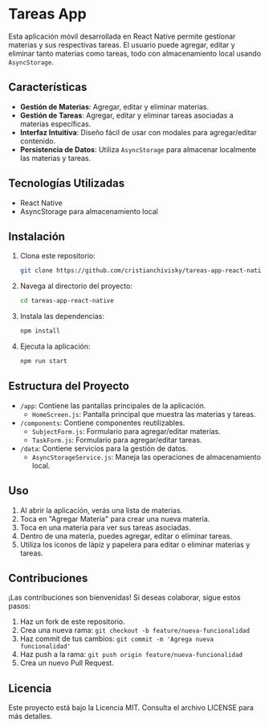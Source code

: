 # Tareas App

Esta aplicación móvil desarrollada en React Native permite gestionar materias y sus respectivas tareas. El usuario puede agregar, editar y eliminar tanto materias como tareas, todo con almacenamiento local usando `AsyncStorage`.

## Características

- **Gestión de Materias**: Agregar, editar y eliminar materias.
- **Gestión de Tareas**: Agregar, editar y eliminar tareas asociadas a materias específicas.
- **Interfaz Intuitiva**: Diseño fácil de usar con modales para agregar/editar contenido.
- **Persistencia de Datos**: Utiliza `AsyncStorage` para almacenar localmente las materias y tareas.

## Tecnologías Utilizadas

- React Native
- AsyncStorage para almacenamiento local

## Instalación

1. Clona este repositorio:
   ```bash
   git clone https://github.com/cristianchivisky/tareas-app-react-native.git
   ```

2. Navega al directorio del proyecto:
   ```bash
   cd tareas-app-react-native
   ```

3. Instala las dependencias:
   ```bash
   npm install
   ```

4. Ejecuta la aplicación:
   ```bash
   npm run start
   ```

## Estructura del Proyecto

- `/app`: Contiene las pantallas principales de la aplicación.
  - `HomeScreen.js`: Pantalla principal que muestra las materias y tareas.
- `/components`: Contiene componentes reutilizables.
  - `SubjectForm.js`: Formulario para agregar/editar materias.
  - `TaskForm.js`: Formulario para agregar/editar tareas.
- `/data`: Contiene servicios para la gestión de datos.
  - `AsyncStorageService.js`: Maneja las operaciones de almacenamiento local.

## Uso

1. Al abrir la aplicación, verás una lista de materias.
2. Toca en "Agregar Materia" para crear una nueva materia.
3. Toca en una materia para ver sus tareas asociadas.
4. Dentro de una materia, puedes agregar, editar o eliminar tareas.
5. Utiliza los iconos de lápiz y papelera para editar o eliminar materias y tareas.

## Contribuciones

¡Las contribuciones son bienvenidas! Si deseas colaborar, sigue estos pasos:

1. Haz un fork de este repositorio.
2. Crea una nueva rama: `git checkout -b feature/nueva-funcionalidad`
3. Haz commit de tus cambios: `git commit -m 'Agrega nueva funcionalidad'`
4. Haz push a la rama: `git push origin feature/nueva-funcionalidad`
5. Crea un nuevo Pull Request.

## Licencia

Este proyecto está bajo la Licencia MIT. Consulta el archivo LICENSE para más detalles.